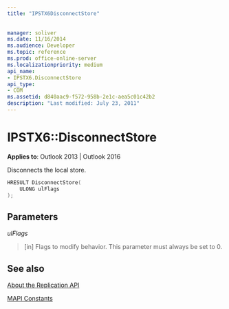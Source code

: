 ```yaml
---
title: "IPSTX6DisconnectStore"
 
 
manager: soliver
ms.date: 11/16/2014
ms.audience: Developer
ms.topic: reference
ms.prod: office-online-server
ms.localizationpriority: medium
api_name:
- IPSTX6.DisconnectStore
api_type:
- COM
ms.assetid: d840aac9-f572-958b-2e1c-aea5c01c42b2
description: "Last modified: July 23, 2011"
---
```


# IPSTX6::DisconnectStore

  
  
**Applies to**: Outlook 2013 | Outlook 2016 
  
Disconnects the local store.
  
```cpp
HRESULT DisconnectStore( 
    ULONG ulFlags 
);
```

## Parameters

 _ulFlags_
  
> [in] Flags to modify behavior. This parameter must always be set to 0. 
    
## See also



[About the Replication API](about-the-replication-api.md)
  
[MAPI Constants](mapi-constants.md)

